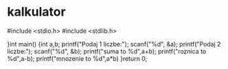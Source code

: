 # kalkulator
#include <stdio.h>
#include <stdlib.h>


}int main()
{int a,b;
   printf("Podaj 1 liczbe:");
   scanf("%d", &a);
   printf("Podaj 2 liczbe:");
   scanf("%d", &b);
   printf("suma to %d",a+b);
   printf("roznica to %d",a-b);
   printf("mnozenie to %d",a*b)
}return 0;


